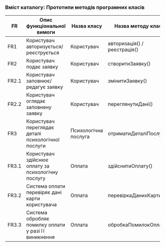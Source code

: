 ### Вміст каталогу: Прототипи методів програмних класів

FR | Опис функціональної вимоги | Назва класу | Назва методу класу
--- | --- | --- | --- 
FR1 | Користувач авторизується/реєструється | Користувач | авторизація() / реєстрація()
FR2 | Користувач подає заявку | Користувач | створитиЗаявку()
FR2.1 | Користувач заповнює/редагує заявку | Користувач | змінитиЗаявку()
FR2.2 | Користувач оглядає заповнену заявку | Користувач | переглянутиДані()
FR3 | Користувач переглядає деталі психологічної послуги | Психологічна послуга | отриматиДеталіПослуги()
FR3.1 | Користувач здійснює оплату за психологічну послугу | Оплата | здійснитиОплату()
FR3.2 | Система оплати перевіряє дані карти користувача | Оплата | перевіркаДанихКарти()
FR3.3 | Система обробляє помилку оплати у разі її виникнення | Оплата | обробкаПомилокОплати()
